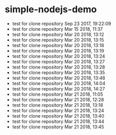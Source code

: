 # simple-nodejs-demo
* test for clone repository Sep 23 2017, 19:22:09
* test for clone repository Mar 15 2018, 11:37
* test for clone repository Mar 20 2018, 13:12
* test for clone repository Mar 20 2018, 13:15
* test for clone repository Mar 20 2018, 13:18
* test for clone repository Mar 20 2018, 13:19
* test for clone repository Mar 20 2018, 13:24
* test for clone repository Mar 20 2018, 13:27
* test for clone repository Mar 20 2018, 13:28
* test for clone repository Mar 20 2018, 13:35
* test for clone repository Mar 20 2018, 13:48
* test for clone repository Mar 20 2018, 14:04
* test for clone repository Mar 20 2018, 14:27
* test for clone repository Mar 21 2018, 11:05
* test for clone repository Mar 21 2018, 12:28
* test for clone repository Mar 21 2018, 13:18
* test for clone repository Mar 21 2018, 13:24
* test for clone repository Mar 21 2018, 13:40
* test for clone repository Mar 21 2018, 13:44
* test for clone repository Mar 21 2018, 13:45


